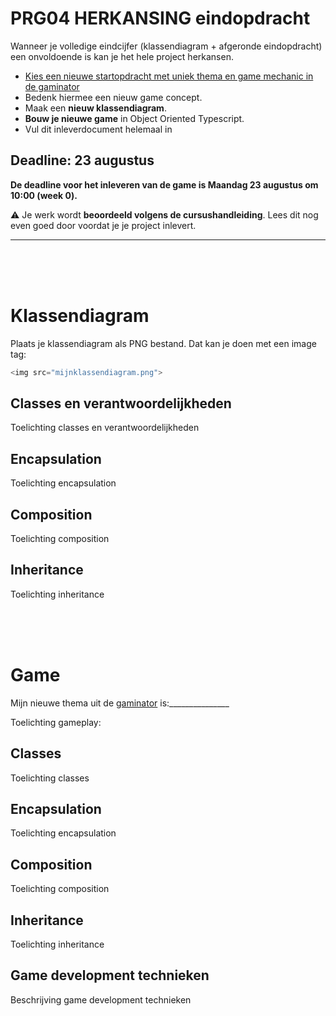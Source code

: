 # PRG04 HERKANSING eindopdracht 

Wanneer je volledige eindcijfer (klassendiagram + afgeronde eindopdracht) een onvoldoende is kan je het hele project herkansen. 

- [Kies een nieuwe startopdracht met uniek thema en game mechanic in de gaminator](https://hr-cmgt.github.io/gaminator/) 
- Bedenk hiermee een nieuw game concept. 
- Maak een **nieuw klassendiagram**. 
- **Bouw je nieuwe game** in Object Oriented Typescript.
- Vul dit inleverdocument helemaal in

## Deadline: 23 augustus

**De deadline voor het inleveren van de game is Maandag 23 augustus om 10:00 (week 0).**

⚠️ Je werk wordt **beoordeeld volgens de cursushandleiding**. Lees dit nog even goed door voordat je je project inlevert.

---

<br>
<br>
<Br>

# Klassendiagram

Plaats je klassendiagram als PNG bestand. Dat kan je doen met een image tag:

```javascript
<img src="mijnklassendiagram.png">
```
## Classes en verantwoordelijkheden

Toelichting classes en verantwoordelijkheden

## Encapsulation

Toelichting encapsulation

## Composition

Toelichting composition

## Inheritance

Toelichting inheritance

<br>
<br>
<Br>

# Game

Mijn nieuwe thema uit de [gaminator](https://hr-cmgt.github.io/gaminator/) is:_______________

Toelichting gameplay:

## Classes

Toelichting classes

## Encapsulation

Toelichting encapsulation

## Composition

Toelichting composition

## Inheritance

Toelichting inheritance

## Game development technieken

Beschrijving game development technieken
